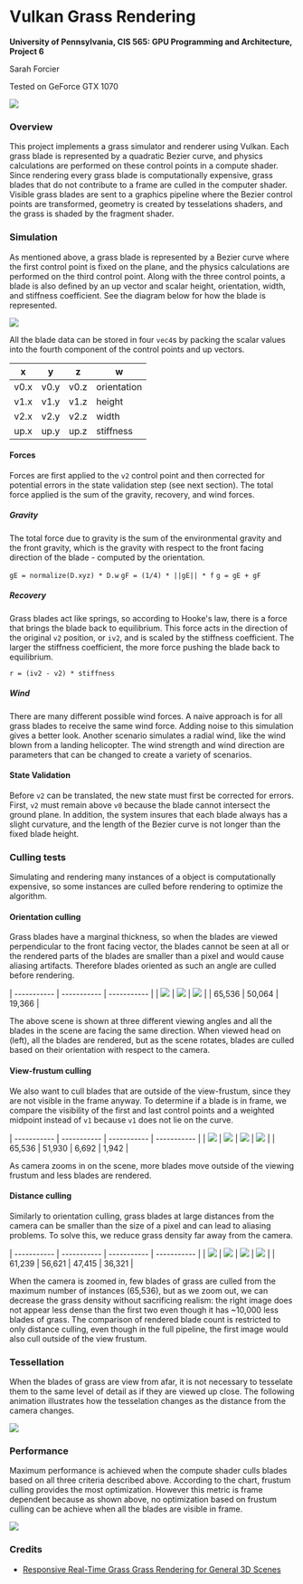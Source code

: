 Vulkan Grass Rendering
======================

**University of Pennsylvania, CIS 565: GPU Programming and Architecture, Project 6**

Sarah Forcier

Tested on GeForce GTX 1070

![](img/grass_mine.gif)

### Overview

This project implements a grass simulator and renderer using Vulkan. Each grass blade is represented by a quadratic Bezier curve, and physics calculations are performed on these control points in a compute shader. Since rendering every grass blade is computationally expensive, grass blades that do not contribute to a frame are culled in the computer shader. Visible grass blades are sent to a graphics pipeline where the Bezier control points are transformed, geometry is created by tesselations shaders, and the grass is shaded by the fragment shader. 

### Simulation

As mentioned above, a grass blade is represented by a Bezier curve where the first control point is fixed on the plane, and the physics calculations are performed on the third control point. Along with the three control points, a blade is also defined by an up vector and scalar height, orientation, width, and stiffness coefficient. See the diagram below for how the blade is represented.  

![](img/blade_model.jpg)

All the blade data can be stored in four `vec4`s by packing the scalar values into the fourth component of the control points and up vectors.  

| x | y | z | w |
| ----------- | ----------- | ----------- | ----------- |
| v0.x | v0.y | v0.z | orientation |
| v1.x | v1.y | v1.z | height |
| v2.x | v2.y | v2.z | width |
| up.x | up.y | up.z | stiffness |

#### Forces

Forces are first applied to the `v2` control point and then corrected for potential errors in the state validation step (see next section). The total force applied is the sum of the gravity, recovery, and wind forces.  

##### Gravity

The total force due to gravity is the sum of the environmental gravity and the front gravity, which is the gravity with respect to the front facing direction of the blade - computed by the orientation. 

`gE = normalize(D.xyz) * D.w`
`gF = (1/4) * ||gE|| * f`
`g = gE + gF`

##### Recovery

Grass blades act like springs, so according to Hooke's law, there is a force that brings the blade back to equilibrium. This force acts in the direction of the original `v2` position, or `iv2`, and is scaled by the stiffness coefficient. The larger the stiffness coefficient, the more force pushing the blade back to equilibrium. 

`r = (iv2 - v2) * stiffness`

##### Wind

There are many different possible wind forces. A naive approach is for all grass blades to receive the same wind force. Adding noise to this simulation gives a better look. Another scenario simulates a radial wind, like the wind blown from a landing helicopter. The wind strength and wind direction are parameters that can be changed to create a variety of scenarios. 

#### State Validation

Before `v2` can be translated, the new state must first be corrected for errors. First, `v2` must remain above `v0` because the blade cannot intersect the ground plane. In addition, the system insures that each blade always has a slight curvature, and the length of the Bezier curve is not longer than the fixed blade height. 

### Culling tests

Simulating and rendering many instances of a object is computationally expensive, so some instances are culled before rendering to optimize the algorithm. 

#### Orientation culling

Grass blades have a marginal thickness, so when the blades are viewed perpendicular to the front facing vector, the blades cannot be seen at all or the rendered parts of the blades are smaller than a pixel and would cause aliasing artifacts. Therefore blades oriented as such an angle are culled before rendering. 

| ----------- | ----------- | ----------- | 
| ![](img/grasso1.PNG) | ![](img/grasso2.PNG) | ![](img/grasso3.PNG) | 
| 65,536 | 50,064 | 19,366 | 

The above scene is shown at three different viewing angles and all the blades in the scene are facing the same direction. When viewed head on (left), all the blades are rendered, but as the scene rotates, blades are culled based on their orientation with respect to the camera. 

#### View-frustum culling

We also want to cull blades that are outside of the view-frustum, since they are not visible in the frame anyway. To determine if a blade is in frame, we compare the visibility of the first and last control points and a weighted midpoint instead of `v1` because `v1` does not lie on the curve.  

| ----------- | ----------- | ----------- | ----------- | 
| ![](img/grassf1.PNG) | ![](img/grassf2.PNG) | ![](img/grassf3.PNG) | ![](img/grassf4.PNG) | 
| 65,536 | 51,930 | 6,692 | 1,942 | 

As camera zooms in on the scene, more blades move outside of the viewing frustum and less blades are rendered. 

#### Distance culling

Similarly to orientation culling, grass blades at large distances from the camera can be smaller than the size of a pixel and can lead to aliasing problems. To solve this, we reduce grass density far away from the camera. 

| ----------- | ----------- | ----------- | ----------- | 
| ![](img/grassd4.PNG) | ![](img/grassd3.PNG) | ![](img/grassd2.PNG) | ![](img/grassd1.PNG) | 
| 61,239 | 56,621 | 47,415 | 36,321 | 

When the camera is zoomed in, few blades of grass are culled from the maximum number of instances (65,536), but as we zoom out, we can decrease the grass density without sacrificing realism: the right image does not appear less dense than the first two even though it has ~10,000 less blades of grass. The comparison of rendered blade count is restricted to only distance culling, even though in the full pipeline, the first image would also cull outside of the view frustum.   

### Tessellation

When the blades of grass are view from afar, it is not necessary to tesselate them to the same level of detail as if they are viewed up close. The following animation illustrates how the tesselation changes as the distance from the camera changes. 

![](img/lod.gif)

### Performance

Maximum performance is achieved when the compute shader culls blades based on all three criteria described above. According to the chart, frustum culling provides the most optimization. However this metric is frame dependent because as shown above, no optimization based on frustum culling can be achieve when all the blades are visible in frame. 

![](img/performance.png)

### Credits

* [Responsive Real-Time Grass Grass Rendering for General 3D Scenes](https://www.cg.tuwien.ac.at/research/publications/2017/JAHRMANN-2017-RRTG/JAHRMANN-2017-RRTG-draft.pdf)
